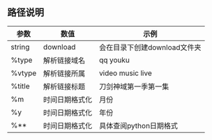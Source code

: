 ## 路径说明

| 参数 | 数值 | 示例 |
| --- | --- | --- |
| string | download  | 会在目录下创建download文件夹 |
| %type | 解析链接域名 | qq youku |
| %vtype | 解析链接所属 | video music live |
| %title | 解析链接标题 | 刀剑神域第一季第一集 |
| %m | 时间日期格式化 | 月份 |
| %y | 时间日期格式化 | 年份 |
| %** | 时间日期格式化 | 具体查阅python日期格式 |

